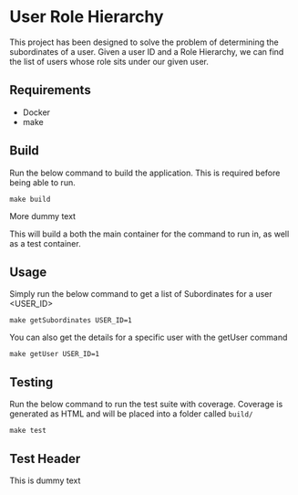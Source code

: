 # User Role Hierarchy

This project has been designed to solve the problem of determining the subordinates of a user. Given a user ID and a Role Hierarchy, we can find the list of users whose role sits under our given user.

## Requirements
- Docker
- make

## Build
Run the below command to build the application. This is required before being able to run.
```
make build
```

More dummy text

This will build a both the main container for the command to run in, as well as a test container.

## Usage
Simply run the below command to get a list of Subordinates for a user <USER_ID>
```
make getSubordinates USER_ID=1
```

You can also get the details for a specific user with the getUser command
```
make getUser USER_ID=1
```

## Testing
Run the below command to run the test suite with coverage. Coverage is generated as HTML and will be placed into a folder called `build/`
```
make test
```

## Test Header

This is dummy text